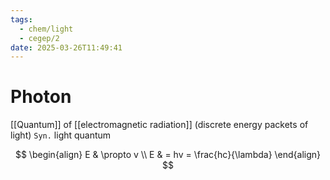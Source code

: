 ```yaml
---
tags:
  - chem/light
  - cegep/2
date: 2025-03-26T11:49:41
---
```


# Photon

[[Quantum]] of [[electromagnetic radiation]] (discrete energy packets of light)
`Syn.` light quantum

$$
\begin{align}
E & \propto v \\
E & = hv = \frac{hc}{\lambda}
\end{align}
$$
